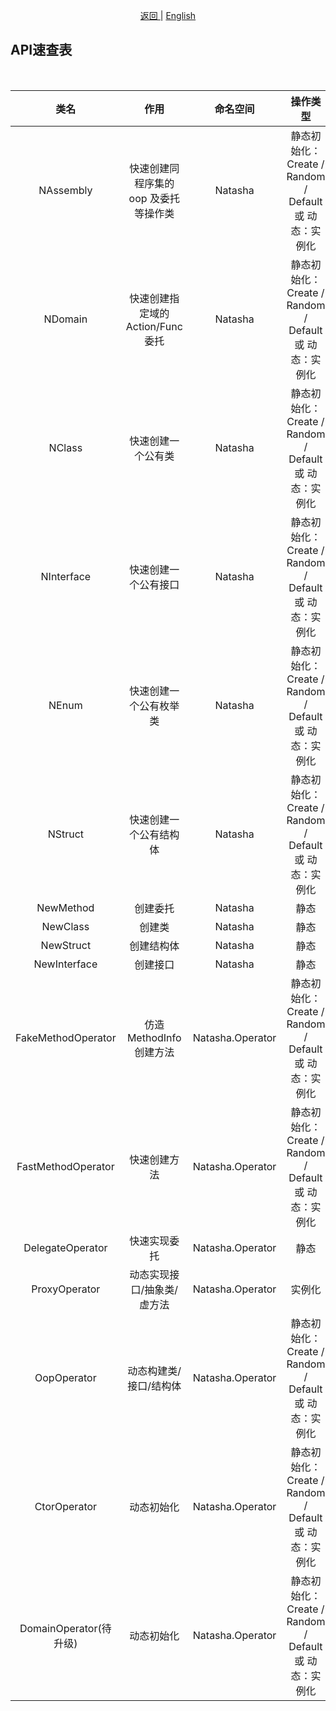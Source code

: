 <p align="center">
 <a href="https://natasha.dotnetcore.xyz/"> 返回 </a> |  <a href="https://natasha.dotnetcore.xyz/en/api/index.html"> English </a>
</p>  


## API速查表  

<br/>  

| 类名 | 作用 | 命名空间 | 操作类型 |
|:---:|:---:|:---:|:---:|
| NAssembly | 快速创建同程序集的 oop 及委托等操作类 | Natasha | 静态初始化：Create / Random / Default 或 动态：实例化 | 
| NDomain | 快速创建指定域的 Action/Func 委托 | Natasha | 静态初始化：Create / Random / Default 或 动态：实例化 | 
| NClass | 快速创建一个公有类 | Natasha | 静态初始化：Create / Random / Default 或 动态：实例化 | 
| NInterface | 快速创建一个公有接口 | Natasha | 静态初始化：Create / Random / Default 或 动态：实例化 | 
| NEnum | 快速创建一个公有枚举类 | Natasha | 静态初始化：Create / Random / Default 或 动态：实例化 | 
| NStruct | 快速创建一个公有结构体 | Natasha | 静态初始化：Create / Random / Default 或 动态：实例化 | 
| NewMethod | 创建委托 | Natasha | 静态 |
| NewClass | 创建类| Natasha | 静态 |
| NewStruct | 创建结构体| Natasha | 静态 |
| NewInterface | 创建接口 | Natasha | 静态 |
| FakeMethodOperator | 仿造MethodInfo创建方法 | Natasha.Operator | 静态初始化：Create / Random / Default 或 动态：实例化 |
| FastMethodOperator | 快速创建方法 | Natasha.Operator | 静态初始化：Create / Random / Default 或 动态：实例化 |
| DelegateOperator | 快速实现委托 | Natasha.Operator | 静态 |
| ProxyOperator | 动态实现接口/抽象类/虚方法 | Natasha.Operator | 实例化 |
| OopOperator | 动态构建类/接口/结构体 | Natasha.Operator | 静态初始化：Create / Random / Default 或 动态：实例化 |
| CtorOperator | 动态初始化 | Natasha.Operator | 静态初始化：Create / Random / Default 或 动态：实例化 |
| DomainOperator(待升级) | 动态初始化 | Natasha.Operator | 静态初始化：Create / Random / Default 或 动态：实例化 |

